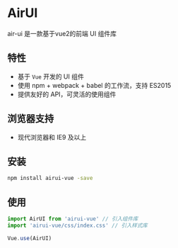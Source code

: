 

# AirUI

air-ui 是一款基于vue2的前端 UI 组件库

## 特性

- 基于 `Vue` 开发的 UI 组件
- 使用 npm + webpack + babel 的工作流，支持 ES2015
- 提供友好的 API，可灵活的使用组件

## 浏览器支持

- 现代浏览器和 IE9 及以上

## 安装

```bash
npm install airui-vue -save
```

## 使用

```js
import AirUI from 'airui-vue' // 引入组件库
import 'airui-vue/css/index.css' // 引入样式库

Vue.use(AirUI)
